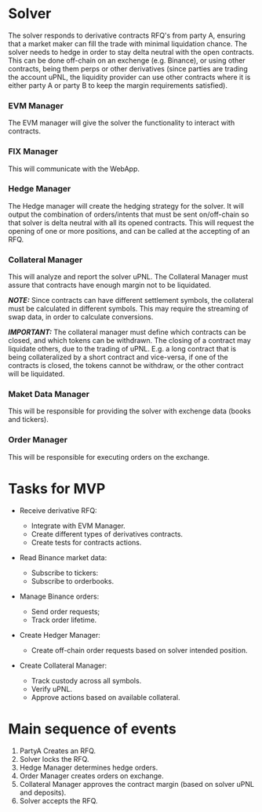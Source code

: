 # Solver
The solver responds to derivative contracts RFQ's from party A, ensuring that a market maker can fill the trade with minimal liquidation chance. The solver needs to hedge in order to stay delta neutral with the open contracts. This can be done off-chain on an exchenge (e.g. Binance), or using other contracts, being them perps or other derivatives (since parties are trading the account uPNL, the liquidity provider can use other contracts where it is either party A or party B to keep the margin requirements satisfied).

### EVM Manager
The EVM manager will give the solver the functionality to interact with contracts. 

### FIX Manager
This will communicate with the WebApp.

### Hedge Manager
The Hedge manager will create the hedging strategy for the solver. It will output the combination of orders/intents that must be sent on/off-chain so that solver is delta neutral with all its opened contracts. This will request the opening of one or more positions, and can be called at the accepting of an RFQ.

### Collateral Manager
This will analyze and report the solver uPNL. The Collateral Manager must assure that contracts have enough margin not to be liquidated. 

**_NOTE:_** Since contracts can have different settlement symbols, the collateral must be calculated in different symbols. This may require the streaming of swap data, in order to calculate conversions.

**_IMPORTANT:_** The collateral manager must define which contracts can be closed, and which tokens can be withdrawn. The closing of a contract may liquidate others, due to the trading of uPNL. E.g. a long contract that is being collateralized by a short contract and vice-versa, if one of the contracts is closed, the tokens cannot be withdraw, or the other contract will be liquidated.


### Maket Data Manager
This will be responsible for providing the solver with exchenge data (books and tickers).

### Order Manager
This will be responsible for executing orders on the exchange.


# Tasks for MVP
- Receive derivative RFQ:
    - Integrate with EVM Manager.
    - Create different types of derivatives contracts.
    - Create tests for contracts actions.

- Read Binance market data:
    - Subscribe to tickers:
    - Subscribe to orderbooks.

- Manage Binance orders:
    - Send order requests;
    - Track order lifetime.

- Create Hedger Manager:
    - Create off-chain order requests based on solver intended position.

- Create Collateral Manager:
    - Track custody across all symbols.
    - Verify uPNL.
    - Approve actions based on available collateral.


# Main sequence of events
1. PartyA Creates an RFQ.
2. Solver locks the RFQ.
3. Hedge Manager determines hedge orders.
4. Order Manager creates orders on exchange.
5. Collateral Manager approves the contract margin (based on solver uPNL and deposits).
6. Solver accepts the RFQ.
